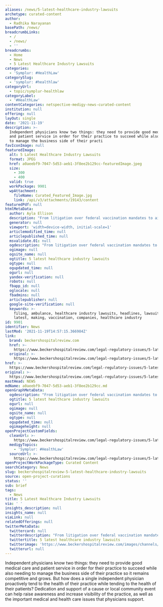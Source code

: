 ```yaml
---
aliases: /news/5-latest-healthcare-industry-lawsuits
archetype: curated-content
author:
  - Radhika Narayanan
basePath: /news/
breadcrumbLinks:
  - /
  - /news/
  - ''
breadcrumbs:
  - Home
  - News
  - 5 Latest Healthcare Industry Lawsuits
categories:
  - 'Symplur: #HealthLaw'
categorySlug:
  - 'symplur: #healthlaw'
categoryUrl:
  - topic/symplur-healthlaw
categoryLabel:
  - '#HealthLaw'
contentCategories: netspective-medigy-news-curated-content
institution: null
offering: null
layOut: single
date: '2021-11-19'
description: >-
  Independent physicians know two things: they need to provide good medical care
  and patient service in order for their practice to succeed while also needing
  to manage the business side of their practi
favIconImage: null
featuredImage:
  alt: 5 Latest Healthcare Industry Lawsuits
  format: JPEG
  href: a0aeebf9-7047-5d53-aeb1-3f8ee2b129cc-featuredImage.jpeg
  size:
    - 300
    - 400
  valid: true
  workPackage: 9901
  wpAttachment:
    fileName: Curated_Featured_Image.jpg
    link: /api/v3/attachments/19143/content
featuredPdf: null
htmlMetaData:
  author: Ayla Ellison
  description: "From litigation over federal vaccination mandates to air ambulance companies filing a lawsuit to halt a surprise-billing rule provision, here are the latest healthcare industry lawsuits making headlines. \_"
  generator: null
  viewport: 'width=device-width, initial-scale=1'
  articlemodified_time: null
  articlepublished_time: null
  msvalidate.01: null
  ogdescription: "From litigation over federal vaccination mandates to air ambulance companies filing a lawsuit to halt a surprise-billing rule provision, here are the latest healthcare industry lawsuits making headlines. \_"
  ogimage: null
  ogsite_name: null
  ogtitle: 5 latest healthcare industry lawsuits
  ogtype: null
  ogupdated_time: null
  ogurl: null
  yandex-verification: null
  robots: null
  fbapp_id: null
  oglocale: null
  fbadmins: null
  articlepublisher: null
  google-site-verification: null
  keywords: >-
    filing, ambulance, healthcare industry lawsuits, headlines, lawsuits,
    latest, making, vaccination, companies, healthcare industry
id: 9901
identifier: News
lastMod: '2021-11-19T14:57:15.366984Z'
link:
  brand: beckershospitalreview.com
  href: >-
    https://www.beckershospitalreview.com/legal-regulatory-issues/5-latest-healthcare-industry-lawsuits-1118.html
  original: >-
    https://www.beckershospitalreview.com/legal-regulatory-issues/5-latest-healthcare-industry-lawsuits-1118.html
href: >-
  https://www.beckershospitalreview.com/legal-regulatory-issues/5-latest-healthcare-industry-lawsuits-1118.html
original: >-
  https://www.beckershospitalreview.com/legal-regulatory-issues/5-latest-healthcare-industry-lawsuits-1118.html
mastHead: NEWS
mdName: a0aeebf9-7047-5d53-aeb1-3f8ee2b129cc.md
openGraphMetaData:
  ogdescription: "From litigation over federal vaccination mandates to air ambulance companies filing a lawsuit to halt a surprise-billing rule provision, here are the latest healthcare industry lawsuits making headlines. \_"
  ogtitle: 5 latest healthcare industry lawsuits
  ogurl: null
  ogimage: null
  ogsite_name: null
  ogtype: null
  ogupdated_time: null
  ogimageheight: null
openProjectCustomFields:
  cleanUrl: >-
    https://www.beckershospitalreview.com/legal-regulatory-issues/5-latest-healthcare-industry-lawsuits-1118.html
  medigyTopics:
    - 'Symplur: #HealthLaw'
  sourceUrl: >-
    https://www.beckershospitalreview.com/legal-regulatory-issues/5-latest-healthcare-industry-lawsuits-1118.html
openProjectWorkPackageType: Curated Content
searchCategory: News
slug: beckershospitalreview-5-latest-healthcare-industry-lawsuits
source: open-project-curations
status: ''
sub: brief
tags:
  - News
title: 5 Latest Healthcare Industry Lawsuits
via: ' '
insights_description: null
insights_name: null
viaLink: null
relatedOfferings: null
twitterMetaData:
  twittercard: null
  twitterdescription: "From litigation over federal vaccination mandates to air ambulance companies filing a lawsuit to halt a surprise-billing rule provision, here are the latest healthcare industry lawsuits making headlines. \_"
  twittertitle: 5 latest healthcare industry lawsuits
  twitterimage: 'https://www.beckershospitalreview.com/images/channels/stark/4.jpg'
  twitterurl: null
---
```

<p>Independent physicians know two things: they need to provide good medical care and patient service in order for their practice to succeed while also needing to manage the business side of their practice so it remains competitive and grows.
But how does a single independent physician proactively tend to the health of their practice while tending to the health of their patients?
Dedication and support of a cause or local community event can help raise awareness and increase visibility of the practice, as well as the important medical and health care issues that physicians support.</p>